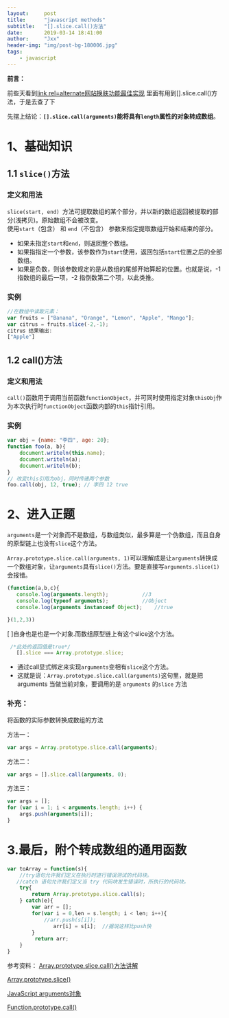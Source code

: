 ```yaml
---
layout:     post
title:      "javascript methods"
subtitle:   "[].slice.call()方法"
date:       2019-03-14 18:41:00
author:     "Jxx"
header-img: "img/post-bg-180006.jpg"
tags:
    - javascript
---
```



**前言：**

前些天看到[link rel=alternate网站换肤功能最佳实现](https://www.zhangxinxu.com/wordpress/2019/02/link-rel-alternate-website-skin/)
里面有用到[].slice.call()方法，于是去查了下

先摆上结论：**`[].slice.call(arguments)`能将具有`length`属性的对象转成数组**。

# 1、基础知识
## 1.1 `slice()`方法

### 定义和用法
  `slice(start, end) `方法可提取数组的某个部分，并以新的数组返回被提取的部分(浅拷贝)。原始数组不会被改变。   
  使用`start`（包含） 和 `end`（不包含） 参数来指定提取数组开始和结束的部分。

- 如果未指定`start`和`end`，则返回整个数组。
- 如果指指定一个参数，该参数作为`start`使用，返回包括`start`位置之后的全部数组。
- 如果是负数，则该参数规定的是从数组的尾部开始算起的位置。也就是说，-1 指数组的最后一项，-2 指倒数第二个项，以此类推。

### 实例

```javascript
//在数组中读取元素：
var fruits = ["Banana", "Orange", "Lemon", "Apple", "Mango"];
var citrus = fruits.slice(-2,-1);
citrus 结果输出:
["Apple"]
```

## 1.2  call()方法

### 定义和用法
`call()`函数用于调用当前函数`functionObject`，并可同时使用指定对象`thisObj`作为本次执行时`functionObject`函数内部的`this`指针引用。

### 实例

```javascript
var obj = {name: "李四", age: 20};
function foo(a, b){
    document.writeln(this.name);    
    document.writeln(a);    
    document.writeln(b);    
}
// 改变this引用为obj，同时传递两个参数
foo.call(obj, 12, true); // 李四 12 true
```

# 2、进入正题
`arguments`是一个对象而不是数组，与数组类似，最多算是一个伪数组，而且自身的原型链上也没有`slice`这个方法。

`Array.prototype.slice.call(arguments, 1)`可以理解成是让`arguments`转换成一个数组对象，让`arguments`具有`slice()`方法。要是直接写`arguments.slice(1)`会报错。

```javascript
(function(a,b,c){
   console.log(arguments.length);           //3
   console.log(typeof arguments);           //Object
   console.log(arguments instanceof Object);    //true

}(1,2,3))
```

 [ ]自身也是也是一个对象.而数组原型链上有这个slice这个方法。

```javascript
 /*此处的返回值是true*/
   [].slice === Array.prototype.slice;
```

- 通过call显式绑定来实现`arguments`变相有`slice`这个方法。
- 这就是说：`Array.prototype.slice.call(arguments)`这句里，就是把 arguments 当做当前对象，要调用的是 `arguments` 的`slice` 方法

### 补充：
将函数的实际参数转换成数组的方法

方法一：
```javascript
var args = Array.prototype.slice.call(arguments);
```

方法二：
```javascript
var args = [].slice.call(arguments, 0);
```

方法三：
```javascript
var args = []; 
for (var i = 1; i < arguments.length; i++) { 
    args.push(arguments[i]);
}
```

# 3.最后，附个**转成数组的通用函数**
```javascript
var toArray = function(s){
    //try语句允许我们定义在执行时进行错误测试的代码块。
   //catch 语句允许我们定义当 try 代码块发生错误时，所执行的代码块。
    try{
        return Array.prototype.slice.call(s);
    } catch(e){
        var arr = [];
        for(var i = 0,len = s.length; i < len; i++){
            //arr.push(s[i]);
               arr[i] = s[i];  //据说这样比push快
        }
         return arr;
    }
}
```

参考资料：
[Array.prototype.slice.call()方法讲解](https://www.cnblogs.com/dingxiaoyue/p/4948166.html)

[Array.prototype.slice()](https://developer.mozilla.org/zh-CN/docs/Web/JavaScript/Reference/Global_Objects/Array/slice)

[JavaScript arguments对象](http://www.cnblogs.com/lwbqqyumidi/archive/2012/12/03/2799833.html)

[Function.prototype.call()](https://developer.mozilla.org/zh-CN/docs/Web/JavaScript/Reference/Global_Objects/Function/call)